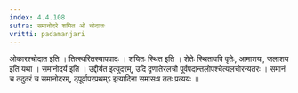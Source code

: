 ```yaml
---
index: 4.4.108
sutra: समानोदरे शयित ओ चोदात्तः
vritti: padamanjari
---
```


 ओकारश्चोदात इति । तित्स्वरितस्यापवादः । शयितः स्थित इति । शेतेः स्थितावपि वृतेः, आमाशयः, जलाशय इति यथा । समानोदर्य इति । उद्दीर्यत इत्युदरम्, उदि दृणातेरलचौ पूर्वपदान्तलोपश्चेत्यलचोरन्यतरः । समानं च तदुदरं च समानोदरम्, ठ्पूर्वापरप्रथम्ऽ इत्यादिना समासःष ततः प्रत्ययः ॥